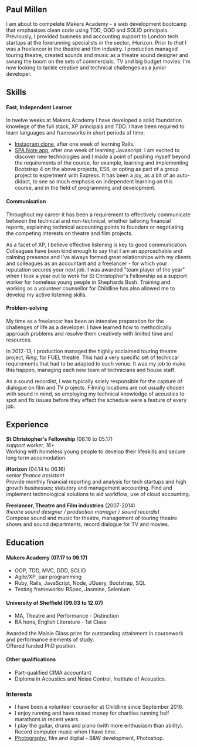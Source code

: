 ## Paul Millen

I am about to compelete Makers Academy - a web development bootcamp that emphasises clean code using TDD, OOD and SOLID principals.  Previously, I provided business and accounting support to London tech startups at the forerunning specialists in the sector, iHorizon.  Prior to *that* I was a freelancer in the theatre and film industry.  I production managed touring theatre, created sounds and music as a theatre sound designer and swung the boom on the sets of commercials, TV and big budget movies.  I'm now looking to tackle creative and technical challenges as a junior developer.    

## Skills

#### Fast, Independent Learner

In twelve weeks at Makers Academy I have developed a solid foundation knowlege of the full stack, XP principals and TDD.  I have been required to learn languages and frameworks in short periods of time:
- [Instagram clone](fstop-pm.herokuapp.com), after one week of learning Rails.
- [SPA Note app](http://notes-pm.herokuapp.com/), after one week of learning Javascript.
I am excited to discover new technologies and I made a point of pushing myself beyond the requirements of the course, for example, learning and implementing Bootstrap 4 on the above projects, ES6, or opting as part of a group project to experiment with Express.  It has been a joy, as a bit of an auto-didact, to see so much emphasis on independent learning on this course, and in the field of programming and development. 

#### Communication

Throughout my career it has been a requirement to effectively communicate between the technical and non-technical, whether tailoring financial reports, explaining technical accounting points to founders or negotiating the competing interests on theatre and film projects.  

As a facet of XP, I believe effective listening is key to good communication.  Colleagues have been kind enough to say that I am an approachable and calming presence and I've always formed great relationships with my clients and colleagues as an accountant and a freelancer - for which your reputation secures your next job.  I was awarded "team player of the year" when I took a year out to work for St Christopher's Fellowship as a support worker for homeless young people in Shephards Bush. Training and working as a volunteer counsellor for Childline has also allowed me to develop my active listening skills.   

#### Problem-solving

My time as a freelancer has been an intensive preparation for the challenges of life as a developer.  I have learned how to methodically approach problems and resolve them creatively with limited time and resources.

In 2012-13, I production managed the highliy acclaimed touring theatre project, *Ring*, for FUEL theatre.  This had a very specific set of technical requirements that had to be adapted to each venue.  It was my job to make this happen, managing each new team of technicians and house staff.

As a sound recordist, I was typically solely responsible for the capture of dialogue on film and TV projects.  Filming locations are not usually chosen with sound in mind, so employing my technical knowledge of acoustics to spot and fix issues before they effect the schedule were a feature of every job.

## Experience

**St Christopher's Fellowship** (06.16 to 05.17)    
*support worker, 16+*  
Working with homeless young people to develop their lifeskills and secure long term accomodation.

**iHorizon** (04.14 to 06.16)   
*senior finance assistant*  
Provide monthly financial reporting and analysis for tech startups and high growth businesses; statutory and management accounting.  Find and implement technological solutions to aid workflow; use of cloud accounting.

**Freelancer, Theatre and Film industries** (2007-2014)  
*theatre sound designer / production manager / sound recordist*  
Compose sound and music for theatre, management of touring theatre shows and sound departments, record dialogue for TV and movies. 

## Education

#### Makers Academy (07.17 to 09.17)

- OOP, TDD, MVC, DDD, SOLID
- Agile/XP, pair programming
- Ruby, Rails, JavaScript, Node, JQuery, Bootstrap, SQL
- Testing frameworks: RSpec, Jasmine, Selenium

#### University of Sheffield (09.03 to 12.07)

- MA, Theatre and Performance - 
Distinction  
- BA hons, English Literature -  1st Class

Awarded the Maisie Glass prize for outstanding attainment in coursework and performance elements of study.  
Offered funded PhD position.

#### Other qualifications

- Part-qualified CIMA accountant
- Diploma in Acoustics and Noise Control, Institute of Acoustics.

### Interests

- I have been a volunteer counsellor at Childline since September 2016.
- I enjoy running and have raised money for charities running half marathons in recent years.
- I play the guitar, drums and piano (with more enthusiasm than ability).  Record computer music when I have time.
- [Photography](https://www.flickr.com/photos/nmtm), film and digital - B&W development, Photoshop.

